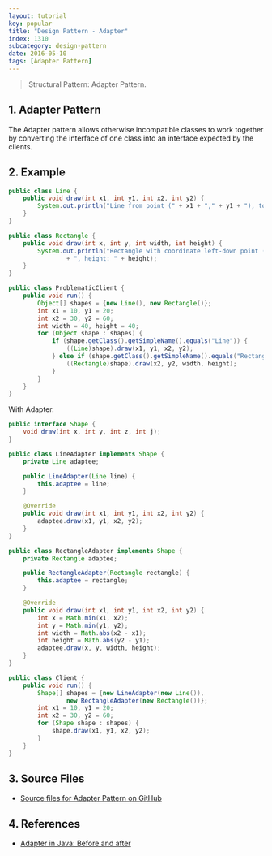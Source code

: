 ```yaml
---
layout: tutorial
key: popular
title: "Design Pattern - Adapter"
index: 1310
subcategory: design-pattern
date: 2016-05-10
tags: [Adapter Pattern]
---
```


> Structural Pattern: Adapter Pattern.

## 1. Adapter Pattern
The Adapter pattern allows otherwise incompatible classes to work together by converting the interface of one class into an interface expected by the clients.

## 2. Example
```java
public class Line {
    public void draw(int x1, int y1, int x2, int y2) {
        System.out.println("Line from point (" + x1 + "," + y1 + "), to point (" + x2 + "," + y2 + ")");
    }
}

public class Rectangle {
    public void draw(int x, int y, int width, int height) {
        System.out.println("Rectangle with coordinate left-down point (" + x + "," + y + "), width: " + width
                + ", height: " + height);
    }
}

public class ProblematicClient {
    public void run() {
        Object[] shapes = {new Line(), new Rectangle()};
        int x1 = 10, y1 = 20;
        int x2 = 30, y2 = 60;
        int width = 40, height = 40;
        for (Object shape : shapes) {
            if (shape.getClass().getSimpleName().equals("Line")) {
                ((Line)shape).draw(x1, y1, x2, y2);
            } else if (shape.getClass().getSimpleName().equals("Rectangle")) {
                ((Rectangle)shape).draw(x2, y2, width, height);
            }
        }
    }
}
```
With Adapter.
```java
public interface Shape {
    void draw(int x, int y, int z, int j);
}

public class LineAdapter implements Shape {
    private Line adaptee;

    public LineAdapter(Line line) {
        this.adaptee = line;
    }

    @Override
    public void draw(int x1, int y1, int x2, int y2) {
        adaptee.draw(x1, y1, x2, y2);
    }
}

public class RectangleAdapter implements Shape {
    private Rectangle adaptee;

    public RectangleAdapter(Rectangle rectangle) {
        this.adaptee = rectangle;
    }

    @Override
    public void draw(int x1, int y1, int x2, int y2) {
        int x = Math.min(x1, x2);
        int y = Math.min(y1, y2);
        int width = Math.abs(x2 - x1);
        int height = Math.abs(y2 - y1);
        adaptee.draw(x, y, width, height);
    }
}

public class Client {
    public void run() {
        Shape[] shapes = {new LineAdapter(new Line()),
                new RectangleAdapter(new Rectangle())};
        int x1 = 10, y1 = 20;
        int x2 = 30, y2 = 60;
        for (Shape shape : shapes) {
            shape.draw(x1, y1, x2, y2);
        }
    }
}
```

## 3. Source Files
* [Source files for Adapter Pattern on GitHub](https://github.com/jojozhuang/design-patterns-java/tree/master/design-pattern-adapter)

## 4. References
* [Adapter in Java: Before and after](https://sourcemaking.com/design_patterns/adapter/java/1)
